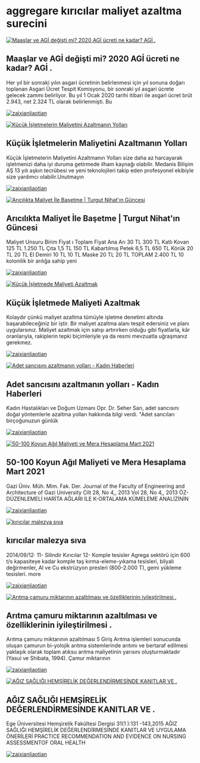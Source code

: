 # aggregare kırıcılar maliyet azaltma surecini
<a href="https://mnn.zoosnet.net/LR/Chatpre.aspx?id=MNN94995150&p=https://topgrinding.com/" target="_blank">![Maaşlar ve AGİ değişti mi? 2020 AGİ ücreti ne kadar? AGİ .](https://github.com/technlg/images/blob/main/54.jpg)</a>
## Maaşlar ve AGİ değişti mi? 2020 AGİ ücreti ne kadar? AGİ .
Her yıl bir sonraki yılın asgari ücretinin belirlenmesi için yıl sonuna doğarı toplanan Asgari Ücret Tespit Komisyonu, bir sonraki yıl asgari ücrete gelecek zammı belirliyor. Bu yıl 1 Ocak 2020 tarihi itibari ile asgari ücret brüt 2.943, net 2.324 TL olarak belirlenmişti. Bu 
<a href="https://mnn.zoosnet.net/LR/Chatpre.aspx?id=MNN94995150&p=https://topgrinding.com/" target="_blank"><img src="https://github.com/technlg/images/raw/main/chat11.jpg" alt="zaixianliaotian"/></a><a href="//whatsapp.shibangsoft.com/WhatsApp.php" ><img src="https://github.com/technlg/images/raw/main/chat11.png" alt=""></a>
<a href="https://mnn.zoosnet.net/LR/Chatpre.aspx?id=MNN94995150&p=https://topgrinding.com/" target="_blank">![Küçük İşletmelerin Maliyetini Azaltmanın Yolları](https://github.com/technlg/images/blob/main/25.jpg)</a>
## Küçük İşletmelerin Maliyetini Azaltmanın Yolları
Küçük İşletmelerin Maliyetini Azaltmanın Yolları size daha az harcayarak işletmenizi daha iyi duruma getirmede ilham kaynağı olabilir. Medanis Bilişim AŞ 13 yılı aşkın tecrübesi ve yeni teknolojileri takip eden profesyonel ekibiyle size yardımcı olabilir.Unutmayın 
<a href="https://mnn.zoosnet.net/LR/Chatpre.aspx?id=MNN94995150&p=https://topgrinding.com/" target="_blank"><img src="https://github.com/technlg/images/raw/main/chat11.jpg" alt="zaixianliaotian"/></a><a href="//whatsapp.shibangsoft.com/WhatsApp.php" ><img src="https://github.com/technlg/images/raw/main/chat11.png" alt=""></a>
<a href="https://mnn.zoosnet.net/LR/Chatpre.aspx?id=MNN94995150&p=https://topgrinding.com/" target="_blank">![Arıcılıkta Maliyet İle Başetme | Turgut Nihat'ın Güncesi](https://github.com/technlg/images/blob/main/36.jpg)</a>
## Arıcılıkta Maliyet İle Başetme | Turgut Nihat'ın Güncesi
Maliyet Unsuru Birim Fiyat ı Toplam Fiyat Ana Arı 30 TL 300 TL Katlı Kovan 125 TL 1.250 TL Çıta 1,5 TL 150 TL Kabartılmış Petek 6,5 TL 650 TL Körük 20 TL 20 TL El Demiri 10 TL 10 TL Maske 20 TL 20 TL TOPLAM 2.400 TL 10 kolonilik bir arılığa sahip yeni 
<a href="https://mnn.zoosnet.net/LR/Chatpre.aspx?id=MNN94995150&p=https://topgrinding.com/" target="_blank"><img src="https://github.com/technlg/images/raw/main/chat11.jpg" alt="zaixianliaotian"/></a><a href="//whatsapp.shibangsoft.com/WhatsApp.php" ><img src="https://github.com/technlg/images/raw/main/chat11.png" alt=""></a>
<a href="https://mnn.zoosnet.net/LR/Chatpre.aspx?id=MNN94995150&p=https://topgrinding.com/" target="_blank">![Küçük İşletmede Maliyeti Azaltmak](https://github.com/technlg/images/blob/main/23.jpg)</a>
## Küçük İşletmede Maliyeti Azaltmak
Kolaydır çünkü maliyet azaltma tümüyle işletme denetimi altında başarabileceğiniz bir iştir. Bir maliyet azaltma alanı tespit edersiniz ve planı uygularsınız. Maliyet azaltmak için satışı artırırken olduğu gibi fiyatlarla, kâr oranlarıyla, rakiplerin tepki biçimleriyle ya da resmi mevzuatla uğraşmanız gerekmez.
<a href="https://mnn.zoosnet.net/LR/Chatpre.aspx?id=MNN94995150&p=https://topgrinding.com/" target="_blank"><img src="https://github.com/technlg/images/raw/main/chat11.jpg" alt="zaixianliaotian"/></a><a href="//whatsapp.shibangsoft.com/WhatsApp.php" ><img src="https://github.com/technlg/images/raw/main/chat11.png" alt=""></a>
<a href="https://mnn.zoosnet.net/LR/Chatpre.aspx?id=MNN94995150&p=https://topgrinding.com/" target="_blank">![Adet sancısını azaltmanın yolları - Kadın Haberleri](https://github.com/technlg/images/blob/main/10.jpg)</a>
## Adet sancısını azaltmanın yolları - Kadın Haberleri
Kadın Hastalıkları ve Doğum Uzmanı Opr. Dr. Seher Sarı, adet sancısını doğal yöntemlerle azaltma yolları hakkında bilgi verdi. "Adet sancıları birçoğunuzun günlük 
<a href="https://mnn.zoosnet.net/LR/Chatpre.aspx?id=MNN94995150&p=https://topgrinding.com/" target="_blank"><img src="https://github.com/technlg/images/raw/main/chat11.jpg" alt="zaixianliaotian"/></a><a href="//whatsapp.shibangsoft.com/WhatsApp.php" ><img src="https://github.com/technlg/images/raw/main/chat11.png" alt=""></a>
<a href="https://mnn.zoosnet.net/LR/Chatpre.aspx?id=MNN94995150&p=https://topgrinding.com/" target="_blank">![50-100 Koyun Ağıl Maliyeti ve Mera Hesaplama Mart 2021](https://github.com/technlg/images/blob/main/40.jpg)</a>
## 50-100 Koyun Ağıl Maliyeti ve Mera Hesaplama Mart 2021
Gazi Üniv. Müh. Mim. Fak. Der. Journal of the Faculty of Engineering and Architecture of Gazi University Cilt 28, No 4,, 2013 Vol 28, No 4,, 2013 ÖZ-DÜZENLEMELİ HARİTA AĞLARI İLE K-ORTALAMA KÜMELEME ANALİZİNİN
<a href="https://mnn.zoosnet.net/LR/Chatpre.aspx?id=MNN94995150&p=https://topgrinding.com/" target="_blank"><img src="https://github.com/technlg/images/raw/main/chat11.jpg" alt="zaixianliaotian"/></a><a href="//whatsapp.shibangsoft.com/WhatsApp.php" ><img src="https://github.com/technlg/images/raw/main/chat11.png" alt=""></a>
<a href="https://mnn.zoosnet.net/LR/Chatpre.aspx?id=MNN94995150&p=https://topgrinding.com/" target="_blank">![kırıcılar malezya sıva](https://github.com/technlg/images/blob/main/57.jpg)</a>
## kırıcılar malezya sıva
2014/09/12· 11- Silindir Kırıcılar 12- Komple tesisler Agrega sektörü için 600 t/s kapasiteye kadar komple taş kırma-eleme-yıkama tesisleri, bilyalı değirmenler, Al ve Cu ekstrüzyon presleri (800-2.000 T), gemi yükleme tesisleri. more
<a href="https://mnn.zoosnet.net/LR/Chatpre.aspx?id=MNN94995150&p=https://topgrinding.com/" target="_blank"><img src="https://github.com/technlg/images/raw/main/chat11.jpg" alt="zaixianliaotian"/></a><a href="//whatsapp.shibangsoft.com/WhatsApp.php" ><img src="https://github.com/technlg/images/raw/main/chat11.png" alt=""></a>
<a href="https://mnn.zoosnet.net/LR/Chatpre.aspx?id=MNN94995150&p=https://topgrinding.com/" target="_blank">![Arıtma çamuru miktarının azaltılması ve özelliklerinin iyileştirilmesi .](https://github.com/technlg/images/blob/main/64.jpg)</a>
## Arıtma çamuru miktarının azaltılması ve özelliklerinin iyileştirilmesi .
Arıtma çamuru miktarının azaltılması 5 Giriş Arıtma işlemleri sonucunda oluşan çamurun bi-yolojik arıtma sistemlerinde arıtımı ve bertaraf edilmesi yaklaşık olarak toplam atıksu arıtma maliyetinin yarısını oluşturmaktadır (Yasui ve Shibata, 1994). Çamur miktarının
<a href="https://mnn.zoosnet.net/LR/Chatpre.aspx?id=MNN94995150&p=https://topgrinding.com/" target="_blank"><img src="https://github.com/technlg/images/raw/main/chat11.jpg" alt="zaixianliaotian"/></a><a href="//whatsapp.shibangsoft.com/WhatsApp.php" ><img src="https://github.com/technlg/images/raw/main/chat11.png" alt=""></a>
<a href="https://mnn.zoosnet.net/LR/Chatpre.aspx?id=MNN94995150&p=https://topgrinding.com/" target="_blank">![AĞIZ SAĞLIĞI HEMŞİRELİK DEĞERLENDİRMESİNDE KANITLAR VE .](https://github.com/technlg/images/blob/main/11.jpg)</a>
## AĞIZ SAĞLIĞI HEMŞİRELİK DEĞERLENDİRMESİNDE KANITLAR VE .
Ege Üniversitesi Hemşirelik Fakültesi Dergisi 31(1 ):131 -143,2015 AĞIZ SAĞLIĞI HEMŞİRELİK DEĞERLENDİRMESİNDE KANITLAR VE UYGULAMA ÖNERİLERİ PRACTICE RECOMMENDATION AND EVIDENCE ON NURSING ASSESSMENTOF ORAL HEALTH
<a href="https://mnn.zoosnet.net/LR/Chatpre.aspx?id=MNN94995150&p=https://topgrinding.com/" target="_blank"><img src="https://github.com/technlg/images/raw/main/chat11.jpg" alt="zaixianliaotian"/></a><a href="//whatsapp.shibangsoft.com/WhatsApp.php" ><img src="https://github.com/technlg/images/raw/main/chat11.png" alt=""></a>
